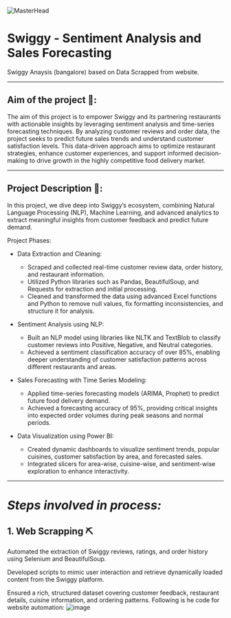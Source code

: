 ![MasterHead](https://cdn.dribbble.com/users/1197989/screenshots/5585685/media/139eef797b4034c31cd8189a717c2022.gif)

# Swiggy - Sentiment Analysis and Sales Forecasting
Swiggy Anaysis (bangalore) based on Data Scrapped from website.

---

## Aim of the project 🎯:

The aim of this project is to empower Swiggy and its partnering restaurants with actionable insights by leveraging sentiment analysis and time-series forecasting techniques. By analyzing customer reviews and order data, the project seeks to predict future sales trends and understand customer satisfaction levels. This data-driven approach aims to optimize restaurant strategies, enhance customer experiences, and support informed decision-making to drive growth in the highly competitive food delivery market.

---

## Project Description 📃:

In this project, we dive deep into Swiggy’s ecosystem, combining Natural Language Processing (NLP), Machine Learning, and advanced analytics to extract meaningful insights from customer feedback and predict future demand.

Project Phases:

- Data Extraction and Cleaning:
  - Scraped and collected real-time customer review data, order history, and restaurant information.
  - Utilized Python libraries such as Pandas, BeautifulSoup, and Requests for extraction and initial processing.
  - Cleaned and transformed the data using advanced Excel functions and Python to remove null values, fix formatting inconsistencies, and structure it for analysis.

- Sentiment Analysis using NLP:
  - Built an NLP model using libraries like NLTK and TextBlob to classify customer reviews into Positive, Negative, and Neutral categories.
  - Achieved a sentiment classification accuracy of over 85%, enabling deeper understanding of customer satisfaction patterns across different restaurants and areas.

- Sales Forecasting with Time Series Modeling:
  - Applied time-series forecasting models (ARIMA, Prophet) to predict future food delivery demand.
  - Achieved a forecasting accuracy of 95%, providing critical insights into expected order volumes during peak seasons and normal periods.

- Data Visualization using Power BI:
  - Created dynamic dashboards to visualize sentiment trends, popular cuisines, customer satisfaction by area, and forecasted sales.
  - Integrated slicers for area-wise, cuisine-wise, and sentiment-wise exploration to enhance interactivity.

---

# _Steps involved in process:_

## 1. Web Scrapping ⛏️
Automated the extraction of Swiggy reviews, ratings, and order history using Selenium and BeautifulSoup.

Developed scripts to mimic user interaction and retrieve dynamically loaded content from the Swiggy platform.

Ensured a rich, structured dataset covering customer feedback, restaurant details, cuisine information, and ordering patterns. Following is he code for website automation:
![image](https://github.com/Prakash-Khatri/Swiggy_Analysis/assets/133597202/e3f73b58-9e4b-4400-9de5-a5a70ac8b59c)
